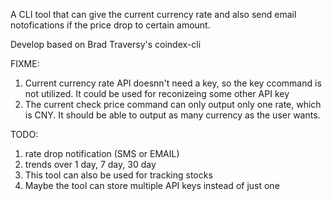 A CLI tool that can give the current currency rate and also send email notofications if the price drop to certain amount.


Develop based on Brad Traversy's coindex-cli

FIXME:
1. Current currency rate API doesnn't need a key, so the key ccommand is not utilized. It could be used for reconizeing some other API key
2. The current check price command can only output only one rate, which is CNY. It should be able to output as many currency as the user wants.

TODO:
1. rate drop notification (SMS or EMAIL)
2. trends over 1 day, 7 day, 30 day
3. This tool can also be used for tracking stocks
4. Maybe the tool can store multiple API keys instead of just one